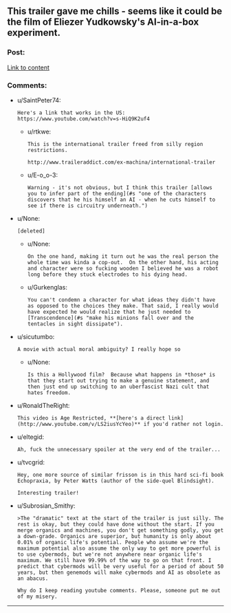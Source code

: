 ## This trailer gave me chills - seems like it could be the film of Eliezer Yudkowsky's AI-in-a-box experiment.

### Post:

[Link to content](https://www.youtube.com/watch?v=LS2iusYcYeo)

### Comments:

- u/SaintPeter74:
  ```
  Here's a link that works in the US:
  https://www.youtube.com/watch?v=s-HiQ9K2uf4
  ```

  - u/rtkwe:
    ```
    This is the international trailer freed from silly region restrictions.

    http://www.traileraddict.com/ex-machina/international-trailer
    ```

  - u/E-o_o-3:
    ```
    Warning - it's not obvious, but I think this trailer [allows you to infer part of the ending](#s "one of the characters discovers that he his himself an AI - when he cuts himself to see if there is circuitry underneath.")
    ```

- u/None:
  ```
  [deleted]
  ```

  - u/None:
    ```
    On the one hand, making it turn out he was the real person the whole time was kinda a cop-out.  On the other hand, his acting and character were so fucking wooden I believed he was a robot long before they stuck electrodes to his dying head.
    ```

  - u/Gurkenglas:
    ```
    You can't condemn a character for what ideas they didn't have as opposed to the choices they make. That said, I really would have expected he would realize that he just needed to [Transcendence](#s "make his minions fall over and the tentacles in sight dissipate").
    ```

- u/sicutumbo:
  ```
  A movie with actual moral ambiguity? I really hope so
  ```

  - u/None:
    ```
    Is this a Hollywood film?  Because what happens in *those* is that they start out trying to make a genuine statement, and then just end up switching to an uberfascist Nazi cult that hates freedom.
    ```

- u/RonaldTheRight:
  ```
  This video is Age Restricted, **[here's a direct link](http://www.youtube.com/v/LS2iusYcYeo)** if you'd rather not login.
  ```

- u/eltegid:
  ```
  Ah, fuck the unnecessary spoiler at the very end of the trailer...
  ```

- u/tvcgrid:
  ```
  Hey, one more source of similar frisson is in this hard sci-fi book Echopraxia, by Peter Watts (author of the side-quel Blindsight).

  Interesting trailer!
  ```

- u/Subrosian_Smithy:
  ```
  >The "dramatic" text at the start of the trailer is just silly. The rest is okay, but they could have done without the start. If you merge organics and machines, you don't get something godly, you get a down-grade. Organics are superior, but humanity is only about 0.01% of organic life's potential. People who assume we're the maximum potential also assume the only way to get more powerful is to use cybermods, but we're not anywhere near organic life's maximum. We still have 99.99% of the way to go on that front. I predict that cybermods will be very useful for a period of about 50 years, but then genemods will make cybermods and AI as obsolete as an abacus.

  Why do I keep reading youtube comments. Please, someone put me out of my misery.
  ```

---


